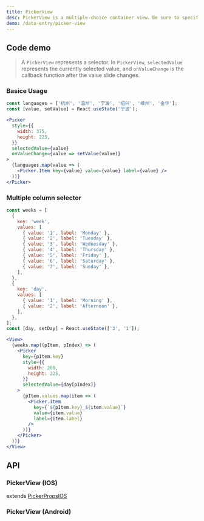```yaml
---
title: PickerView
desc: PickerView is a multiple-choice container view，Be sure to specify a width and height for PickerView, otherwise it will not be rendered。
demo: /data-entry/picker-view
---
```


## Code demo

> A `PickerView` represents a selector. In `PickerView`, `selectedValue` represents the currently selected value, and `onValueChange` is the callback function after the value slide changes.

### Basice Usage

```jsx
const languages = ['杭州', '温州', '宁波', '绍兴', '嵊州', '金华'];
const [value, setValue] = React.useState('宁波');

<Picker
  style={{
    width: 375,
    height: 225,
  }}
  selectedValue={value}
  onValueChange={value => setValue(value)}
>
  {languages.map(value => (
    <Picker.Item key={value} value={value} label={value} />
  ))}
</Picker>
```

### Multiple column selector

```jsx
const weeks = [
  {
    key: 'week',
    values: [
      { value: '1', label: 'Monday' },
      { value: '2', label: 'Tuesday' },
      { value: '3', label: 'Wednesday' },
      { value: '4', label: 'Thursday' },
      { value: '5', label: 'Friday' },
      { value: '6', label: 'Saturday' },
      { value: '7', label: 'Sunday' },
    ],
  },
  {
    key: 'day',
    values: [
      { value: '1', label: 'Morning' },
      { value: '2', label: 'Afternoon' },
    ],
  },
];
const [day, setDay] = React.useState(['3', '1']);

<View>
  {weeks.map((pItem, pIndex) => (
    <Picker
      key={pItem.key}
      style={{
        width: 200,
        height: 225,
      }}
      selectedValue={day[pIndex]}
    >
      {pItem.values.map(item => (
        <Picker.Item
          key={`${pItem.key}_${item.value}`}
          value={item.value}
          label={item.label}
        />
      ))}
    </Picker>
  ))}
</View>
```

## API

### PickerView (IOS)

extends [PickerPropsIOS](https://reactnative.dev/docs/picker#props)

<API name="PickerViewIOSProps" />

### PickerView (Android)

<API name="PickerViewProps"></API>
